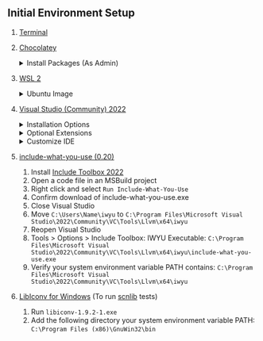 ## Initial Environment Setup
1. [Terminal](https://aka.ms/terminal)
1. [Chocolatey](https://chocolatey.org/install)
	<details><summary>Install Packages (As Admin)</summary>

	- [ccache](https://ccache.dev/),
    	[Cppcheck](https://cppcheck.sourceforge.io/),
    	[doxygen](http://doxygen.nl/) and [Graphviz](https://graphviz.org/).
    	- [**ccache MSVC caveat 1:**](https://github.com/ccache/ccache/wiki/MS-Visual-Studio) Debug format cannot be `/ZI` aka `DebugInformationFormat=ProgramDatabase` must be `/Z7` aka `OldStyle`.
		- [**ccache MSVC caveat 2:**](https://medium.com/@parakram.majumdar/ccache-with-msbuild-devenv-f286778e0be7) `TrackFileAccess` must be disabled.
	- `choco install ccache cppcheck doxygen.install graphviz python -y`
	- Verify your system environment variable PATH contains:
    	- `C:\Python312\Scripts\`
		- `C:\Python312\`
		- `C:\ProgramData\chocolatey\bin`
		- `C:\Program Files\Cppcheck`
		- `C`
	</details>
1. [WSL 2](https://learn.microsoft.com/en-us/windows/wsl/setup/environment)
	<details>
	<summary>Ubuntu Image</summary>

	1. Install the default Ubuntu distro: `wsl --install`
	1. Open Ubuntu in Terminal and run the following commands: [(1)](https://learn.microsoft.com/en-us/cpp/build/walkthrough-build-debug-wsl2?view=msvc-170) [(2)](https://itsfoss.com/build-essential-ubuntu/)
		```
		sudo apt update && sudo apt upgrade
		wget "https://github.com/aminya/setup-cpp/releases/download/v0.36.2/setup-cpp-x64-linux"
		chmod +x ./setup-cpp-x64-linux
		sudo ./setup-cpp-x64-linux --compiler llvm-16 --cmake 3.27.2 --ninja true --ccache true --vcpkg true --python true
		source ~/.cpprc
		sudo apt install build-essential clang doxygen gdb graphviz ninja-build rsync zip
		```
	<details>
    <summary>To remove the image if something goes wrong:</summary>

    	`wsl --unregister Ubuntu`
	</details>
1. [Visual Studio (Community) 2022](https://visualstudio.microsoft.com/downloads/)
    <details><summary>Installation Options</summary>
	
	<details><summary>.vsconfig</summary>

	```
	{
		"version": "1.0",
		"components": [
		"Microsoft.VisualStudio.Component.DependencyValidation.Community",
		"Microsoft.VisualStudio.Component.ClassDesigner",
		"Microsoft.VisualStudio.Component.CoreEditor",
		"Microsoft.VisualStudio.Workload.CoreEditor",
		"Microsoft.VisualStudio.Component.TypeScript.TSServer",
		"Microsoft.VisualStudio.ComponentGroup.WebToolsExtensions",
		"Microsoft.VisualStudio.Component.JavaScript.TypeScript",
		"Microsoft.VisualStudio.Component.Roslyn.Compiler",
		"Microsoft.Component.MSBuild",
		"Microsoft.VisualStudio.Component.Roslyn.LanguageServices",
		"Microsoft.VisualStudio.Component.TextTemplating",
		"Microsoft.VisualStudio.Component.NuGet",
		"Microsoft.VisualStudio.Component.SQL.CLR",
		"Microsoft.NetCore.Component.Runtime.8.0",
		"Microsoft.NetCore.Component.SDK",
		"Microsoft.VisualStudio.Component.AppInsights.Tools",
		"Microsoft.VisualStudio.Component.DiagnosticTools",
		"Microsoft.VisualStudio.Component.Debugger.JustInTime",
		"Component.Microsoft.VisualStudio.LiveShare.2022",
		"Microsoft.VisualStudio.Component.IntelliCode",
		"Microsoft.VisualStudio.Component.VC.CoreIde",
		"Microsoft.VisualStudio.Component.Windows10SDK",
		"Microsoft.VisualStudio.Component.VC.Tools.x86.x64",
		"Microsoft.VisualStudio.Component.Graphics.Tools",
		"Microsoft.VisualStudio.Component.VC.DiagnosticTools",
		"Microsoft.VisualStudio.Component.Windows11SDK.22621",
		"Component.OpenJDK",
		"Microsoft.VisualStudio.ComponentGroup.MSIX.Packaging",
		"Component.Android.SDK.MAUI",
		"Microsoft.ComponentGroup.Blend",
		"Microsoft.VisualStudio.Component.VC.ATL",
		"Microsoft.VisualStudio.Component.SecurityIssueAnalysis",
		"Microsoft.VisualStudio.Component.VC.Redist.14.Latest",
		"Microsoft.VisualStudio.ComponentGroup.NativeDesktop.Core",
		"Microsoft.VisualStudio.Component.Windows11Sdk.WindowsPerformanceToolkit",
		"Microsoft.VisualStudio.Component.CppBuildInsights",
		"Microsoft.VisualStudio.ComponentGroup.WebToolsExtensions.CMake",
		"Microsoft.VisualStudio.Component.VC.CMake.Project",
		"Microsoft.VisualStudio.Component.VC.TestAdapterForBoostTest",
		"Microsoft.VisualStudio.Component.VC.TestAdapterForGoogleTest",
		"Microsoft.VisualStudio.Component.VC.ASAN",
		"Microsoft.VisualStudio.Component.Vcpkg",
		"Microsoft.VisualStudio.Component.VC.Llvm.ClangToolset",
		"Microsoft.VisualStudio.Component.VC.Llvm.Clang",
		"Microsoft.VisualStudio.Workload.NativeDesktop",
		"Microsoft.Component.NetFX.Native",
		"Microsoft.VisualStudio.ComponentGroup.UWP.NetCoreAndStandard",
		"Microsoft.VisualStudio.Component.Graphics",
		"Microsoft.VisualStudio.ComponentGroup.UWP.Xamarin",
		"Microsoft.VisualStudio.ComponentGroup.UWP.Support",
		"Microsoft.VisualStudio.Workload.Universal",
		"Component.Android.NDK.R23C",
		"Component.HAXM.Private",
		"Component.Android.Emulator.MDD",
		"Component.MDD.Android",
		"Microsoft.VisualStudio.Workload.NativeMobile",
		"Microsoft.VisualStudio.Component.HLSL",
		"Component.Unreal.Ide",
		"Microsoft.VisualStudio.Workload.NativeGame",
		"Microsoft.VisualStudio.Component.Embedded",
		"Component.MDD.Linux",
		"Component.Linux.CMake",
		"Component.Linux.RemoteFileExplorer",
		"Microsoft.VisualStudio.Workload.NativeCrossPlat",
		"Microsoft.VisualStudio.Component.Git"
		]
	}
	```
	</details>

	### Code tools:
	- *Class Designer*
	- *Dependency Validation*
	- *Developer Analytics tools*
	- **Git for Windows**
	- *NuGet package manager*
	- *Text Template Transformation*
	- **vcpkg package manager**

	### Compilers, build tools, and runtimes:
	- *C# and Visual Basic Roslyn compilers*
	- **C++ 2022 Redistributable Update**
	- **C++ Build Insights**
	- **C++ Clang Compiler for Windows (16.0.5)**
	- **C++ CMake tools for Windows**
	- **MSBuild**
	- **MSBuild support for LLVM (clang-cl) toolset**
	- **MSVC v143 - VS 2022 C++ x64/x86 build tools (Latest)**

	### Debugging and testing:
	- **C++ AddressSanitizer**
	- **C++ profiling tools**
	- **Just-In-Time debugger**
	- *Test Adapter for Boost.Test*
	- *Test Adapter for Google Test*

	### Development activities
	- *C# and Visual Basic*
	- *C++ Android development tools*
	- **C++ CMake tools for Linux**
	- **C++ core features**
	- C**++ for Linux Development**
	- *Embedded and IoT tools*
	- *HLSL Tools*
	- **IntelliCode**
	- *JavaScript and Typescript language support*
	- **Live Share**
	- **Remote File Explorer for Linux**
	- *Security Issue Analysis*

	### Emulators
	- *Google Android Emulator (local install)*
	- *Intel Hardware Accelerated Execution Manager (HAXM) (local install)*

	### Games and Graphics
	- *Graphics debugger and GPU profiler for DirectX*
	- *IDE support for Unreal Engine*
	- *Image and 3d model editors*

	### SDK, libraries, and frameworks
	- *Android SDK setup/environment*
	- **C++ ATL for latest v143 build tools (x86 & x64)**
	- *OpenJDK (Microsoft Distribution)*
	- *Typescript Server*
	- **Windows 11 SDK (10.0.22621.0)**
	- **Windows Performance Toolkit**
	- **Windows Universal C Runtime**

	</details>

	<details>
	<summary>Optional Extensions</summary> 

	- Credit to ['ArgumentativeTroll'](https://old.reddit.com/user/ArgumentativeTroll) for [their list](https://old.reddit.com/r/cpp/comments/vq444p/what_are_your_favorite_visual_studio_msvc/ieqsb9a/).
	- [Better Comments VS2022](https://marketplace.visualstudio.com/items?itemName=OmarRwemi.BetterComments)
	- [CodeMaid VS2022](https://www.codemaid.net)
	- [Cppcheck addin-for-vs (***Only works for MSBuild Projects***)](https://github.com/VioletGiraffe/cppcheck-vs-addin/releases)
	- [Doxygen Comments](https://marketplace.visualstudio.com/items?itemName=FinnGegenmantel.doxygenComments#Customizing)
	- [Editor Enhancements](https://github.com/madskristensen/Editorsk)
	- [FormatAllFilesPlus](https://marketplace.visualstudio.com/items?itemName=Havunen.FormatAllFilesPlus-1)
	- [File Icons](https://github.com/madskristensen/FileIcons)
	- [Image Optimizer (64-bit)](https://github.com/madskristensen/ImageOptimizer)
	- [Include Toolbox 2022](https://marketplace.visualstudio.com/items?itemName=Agrael.IncludeToolbox2022)
	- [Markdown Editor v2](https://github.com/MadsKristensen/MarkdownEditor2022)
	- [Notepad++](https://notepad-plus-plus.org/)
	- [Output enhancer](https://marketplace.visualstudio.com/items?itemName=NikolayBalakin.Outputenhancer)
	- [Productivity Power Tools](https://marketplace.visualstudio.com/items?itemName=VisualStudioPlatformTeam.ProductivityPowerTools):
		- [Middle Click Scroll 2022](https://marketplace.visualstudio.com/items?itemName=VisualStudioPlatformTeam.MiddleClickScroll)
		- [Shrink Empty Lines 2022](https://marketplace.visualstudio.com/items?itemName=VisualStudioPlatformTeam.SyntacticLineCompression)
		- [Solution Error Visualizer 2022](https://marketplace.visualstudio.com/items?itemName=VisualStudioPlatformTeam.SolutionErrorVisualizer)
		- [Time Stamp Margin 2022](https://marketplace.visualstudio.com/items?itemName=VisualStudioPlatformTeam.TimeStampMargin)
	- [Show Selection Length](https://github.com/madskristensen/ShowSelectionLength)
	- [SonarLint for Visual Studio 2022](https://vs.sonarlint.org)
	- [Tweaks 2022](https://github.com/madskristensen/Tweakster)
	- [Viasfora](https://viasfora.com/)
	- [Visual Assist ($149 Personal License)](https://www.wholetomato.com/)
	- [Visual Studio Spell Checker](https://ewsoftware.github.io/VSSpellChecker/)
	- [VSColorOutput64](https://mike-ward.net/vscoloroutput/)
    </details>
	<details><summary>Customize IDE</summary>
    
	- <details><summary>Custom Toolbar:</summary>
    
    	- 'Analyze > Run Code Analysis on File'
		- 'Edit > Outline Collapse to Definitions'
		- 'Edit > Outline Toggle All'
		</details>
    - Configure code cleanup: Enable 'Format Document (C++)'
	- <details><summary>Extensions > CodeMaid > Options</summary>
    
		```CodeMaid.config
		<?xml version="1.0" encoding="utf-8"?>
		<configuration>
			<configSections>
				<sectionGroup name="userSettings" type="System.Configuration.UserSettingsGroup, System, Version=4.0.0.0, Culture=neutral, PublicKeyToken=b77a5c561934e089" >
					<section name="SteveCadwallader.CodeMaid.Properties.Settings" type="System.Configuration.ClientSettingsSection, System, Version=4.0.0.0, Culture=neutral, PublicKeyToken=b77a5c561934e089" />
				</sectionGroup>
			</configSections>
			<userSettings>
				<SteveCadwallader.CodeMaid.Properties.Settings>
					<setting name="Formatting_IgnoreLinesStartingWith" serializeAs="String">
						<value>&lt;?xml version="1.0" encoding="utf-16"?&gt;
		&lt;ArrayOfString xmlns:xsd="http://www.w3.org/2001/XMLSchema" xmlns:xsi="http://www.w3.org/2001/XMLSchema-instance"&gt;
			&lt;string&gt;ReSharper disable &lt;/string&gt;
			&lt;string&gt;ReSharper enable &lt;/string&gt;
		&lt;/ArrayOfString&gt;</value>
					</setting>
					<setting name="Reorganizing_AlphabetizeMembersOfTheSameGroup"
						serializeAs="String">
						<value>False</value>
					</setting>
					<setting name="Reorganizing_MemberTypeStructs" serializeAs="String">
						<value>Structs||3||Structs</value>
					</setting>
					<setting name="Reorganizing_MemberTypeConstructors" serializeAs="String">
						<value>Constructors||4||Constructors</value>
					</setting>
					<setting name="Reorganizing_MemberTypeMethods" serializeAs="String">
						<value>Methods||11||Methods</value>
					</setting>
					<setting name="Reorganizing_MemberTypeProperties" serializeAs="String">
						<value>Properties||9||Properties</value>
					</setting>
					<setting name="Reorganizing_MemberTypeEnums" serializeAs="String">
						<value>Enums||1||Enums</value>
					</setting>
					<setting name="Reorganizing_MemberTypeDestructors" serializeAs="String">
						<value>Destructors||5||Destructors</value>
					</setting>
					<setting name="Reorganizing_MemberTypeDelegates" serializeAs="String">
						<value>Delegates||7||Delegates</value>
					</setting>
					<setting name="Reorganizing_MemberTypeIndexers" serializeAs="String">
						<value>Indexers||10||Indexers</value>
					</setting>
					<setting name="Reorganizing_MemberTypeClasses" serializeAs="String">
						<value>Classes||2||Classes</value>
					</setting>
					<setting name="Reorganizing_MemberTypeFields" serializeAs="String">
						<value>Fields||12||Fields</value>
					</setting>
					<setting name="Reorganizing_MemberTypeInterfaces" serializeAs="String">
						<value>Interfaces||6||Interfaces</value>
					</setting>
					<setting name="Reorganizing_MemberTypeEvents" serializeAs="String">
						<value>Events||8||Events</value>
					</setting>
					<setting name="Formatting_CommentWrapColumn" serializeAs="String">
						<value>600</value>
					</setting>
					<setting name="Cleaning_AutoCleanupOnFileSave" serializeAs="String">
						<value>False</value>
					</setting>
					<setting name="Feature_BuildProgressToolWindow" serializeAs="String">
						<value>False</value>
					</setting>
				</SteveCadwallader.CodeMaid.Properties.Settings>
			</userSettings>
		</configuration>
		```
    	</details>
	- Tools > Options > Better Comments:
    	- Set 'size offset' to 0.
		- Enable 'color only TODO keyword in task comments'.
	- Tools > Options > Preview Features: Enable Build Acceleration by default
	- Tools > Options > Text Editor > C/C++ > CodeStyle > General > Generated documentation comments style: `/**`
    </details>
	
1. [include-what-you-use (0.20)](https://github.com/include-what-you-use/include-what-you-use#how-to-install)
	1. Install [Include Toolbox 2022](https://marketplace.visualstudio.com/items?itemName=Agrael.IncludeToolbox2022)
	1. Open a code file in an MSBuild project
	1. Right click and select `Run Include-What-You-Use`
	1. Confirm download of include-what-you-use.exe
	1. Close Visual Studio
	1. Move `C:\Users\Name\iwyu` to `C:\Program Files\Microsoft Visual Studio\2022\Community\VC\Tools\Llvm\x64\iwyu`
	1. Reopen Visual Studio
	1. Tools > Options > Include Toolbox: IWYU Executable: `C:\Program Files\Microsoft Visual Studio\2022\Community\VC\Tools\Llvm\x64\iwyu\include-what-you-use.exe`
	1. Verify your system environment variable PATH contains: `C:\Program Files\Microsoft Visual Studio\2022\Community\VC\Tools\Llvm\x64\iwyu`

1. [LibIconv for Windows](https://gnuwin32.sourceforge.net/downlinks/libiconv.php) (To run [scnlib](https://github.com/eliaskosunen/scnlib) tests)
    1. Run `libiconv-1.9.2-1.exe`
	1. Add the following directory your system environment variable PATH: `C:\Program Files (x86)\GnuWin32\bin`
